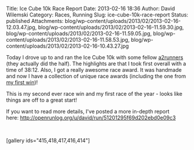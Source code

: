 Title: Ice Cube 10k Race Report
Date: 2013-02-16 18:36
Author: David Wilemski
Category: Races, Running
Slug: ice-cube-10k-race-report
Status: published
Attachments: blog/wp-content/uploads/2013/02/2013-02-16-12.03.47.jpg, blog/wp-content/uploads/2013/02/2013-02-16-11.59.30.jpg, blog/wp-content/uploads/2013/02/2013-02-16-11.59.05.jpg, blog/wp-content/uploads/2013/02/2013-02-16-11.58.53.jpg, blog/wp-content/uploads/2013/02/2013-02-16-10.43.27.jpg

Today I drove up to and ran the Ice Cube 10k with some fellow
[a2runners](http://www.meetup.com/A2Runners/) (they actually did the
half). The highlights are that I took first overall with a time of
38:12. Also, I got a really awesome race award. It was handmade and now
I have a collection of unique race awards (including the one from [my
first
win](http://davidwilemski.com/blog/2012/10/summerfall-recap/ "Summer/Fall Recap"))!

This is my second ever race win and my first race of the year - looks
like things are off to a great start!

If you want to read more details, I\'ve posted a more in-depth report
here: http://openrunlog.org/u/david/run/51201295f69d202ebd0e09c3

 

\[gallery ids=\"415,418,417,416,414\"\]
